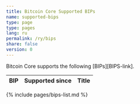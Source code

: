 ```yaml
---
title: Bitcoin Core Supported BIPs
name: supported-bips
type: page
type: pages
lang: ru
permalink: /ry/bips
share: false
version: 0
---
```

Bitcoin Core supports the following [BIPs][BIPS-link].

| BIP |Supported since| Title |
|-----|---------------|-------|
{% include pages/bips-list.md %}
